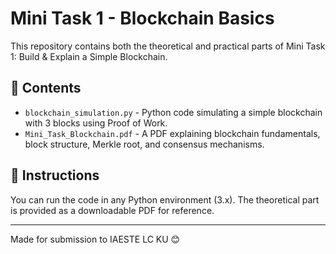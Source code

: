 # Mini Task 1 - Blockchain Basics

This repository contains both the theoretical and practical parts of Mini Task 1: Build & Explain a Simple Blockchain.

## 📌 Contents

- `blockchain_simulation.py` - Python code simulating a simple blockchain with 3 blocks using Proof of Work.
- `Mini_Task_Blockchain.pdf` - A PDF explaining blockchain fundamentals, block structure, Merkle root, and consensus mechanisms.

## 🔗 Instructions

You can run the code in any Python environment (3.x). The theoretical part is provided as a downloadable PDF for reference.

---

Made for submission to IAESTE LC KU 😊
